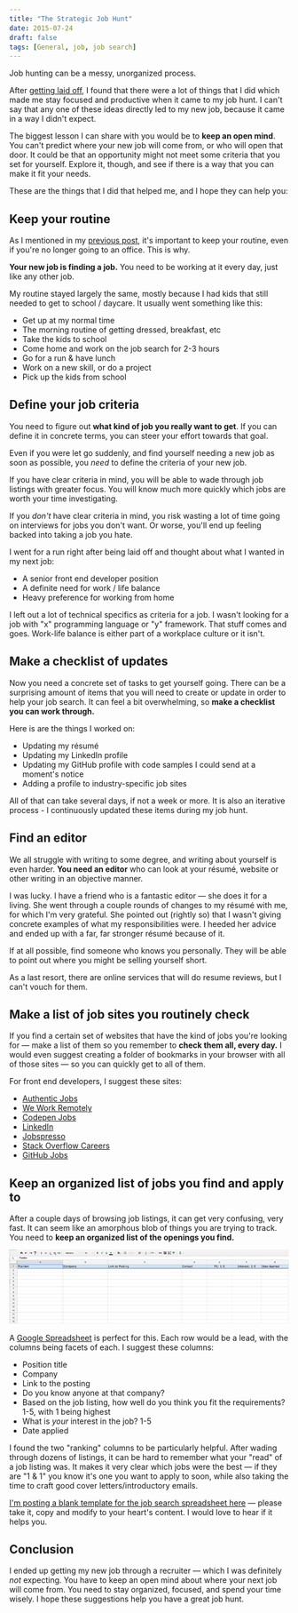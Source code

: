 ```yaml
---
title: "The Strategic Job Hunt"
date: 2015-07-24
draft: false
tags: [General, job, job search]
---
```


Job hunting can be a messy, unorganized process.

After [getting laid off](/surviving-getting-laid-off), I found that there were a lot of things that I did which made me stay focused and productive when it came to my job hunt. I can't say that any one of these ideas directly led to my new job, because it came in a way I didn't expect.

The biggest lesson I can share with you would be to **keep an open mind**. You can't predict where your new job will come from, or who will open that door. It could be that an opportunity might not meet some criteria that you set for yourself. Explore it, though, and see if there is a way that you can make it fit your needs.

These are the things that I did that helped me, and I hope they can help you:

## Keep your routine

As I mentioned in my [previous post](/surviving-getting-laid-off), it's important to keep your routine, even if you're no longer going to an office. This is why.

**Your new job is finding a job.** You need to be working at it every day, just like any other job.

My routine stayed largely the same, mostly because I had kids that still needed to get to school / daycare. It usually went something like this:

- Get up at my normal time
- The morning routine of getting dressed, breakfast, etc
- Take the kids to school
- Come home and work on the job search for 2-3 hours
- Go for a run & have lunch
- Work on a new skill, or do a project
- Pick up the kids from school

## Define your job criteria

You need to figure out **what kind of job you really want to get**. If you can define it in concrete terms, you can steer your effort towards that goal.

Even if you were let go suddenly, and find yourself needing a new job as soon as possible, you _need_ to define the criteria of your new job.

If you have clear criteria in mind, you will be able to wade through job listings with greater focus. You will know much more quickly which jobs are worth your time investigating.

If you _don't_ have clear criteria in mind, you risk wasting a lot of time going on interviews for jobs you don't want. Or worse, you'll end up feeling backed into taking a job you hate.

I went for a run right after being laid off and thought about what I wanted in my next job:

- A senior front end developer position
- A definite need for work / life balance
- Heavy preference for working from home

I left out a lot of technical specifics as criteria for a job. I wasn't looking for a job with "x" programming language or "y" framework. That stuff comes and goes. Work-life balance is either part of a workplace culture or it isn't.

## Make a checklist of updates

Now you need a concrete set of tasks to get yourself going. There can be a surprising amount of items that you will need to create or update in order to help your job search. It can feel a bit overwhelming, so **make a checklist you can work through.**

Here is are the things I worked on:

- Updating my résumé
- Updating my LinkedIn profile
- Updating my GitHub profile with code samples I could send at a moment's notice
- Adding a profile to industry-specific job sites

All of that can take several days, if not a week or more. It is also an iterative process - I continuously updated these items during my job hunt.

## Find an editor

We all struggle with writing to some degree, and writing about yourself is even harder. **You need an editor** who can look at your résumé, website or other writing in an objective manner.

I was lucky. I have a friend who is a fantastic editor — she does it for a living. She went through a couple rounds of changes to my résumé with me, for which I'm very grateful. She pointed out (rightly so) that I wasn't giving concrete examples of what my responsibilities were. I heeded her advice and ended up with a far, far stronger résumé because of it.

If at all possible, find someone who knows you personally. They will be able to point out where you might be selling yourself short.

As a last resort, there are online services that will do resume reviews, but I can't vouch for them.

## Make a list of job sites you routinely check

If you find a certain set of websites that have the kind of jobs you're looking for — make a list of them so you remember to **check them all, every day.** I would even suggest creating a folder of bookmarks in your browser with all of those sites — so you can quickly get to all of them.

For front end developers, I suggest these sites:

- [Authentic Jobs](https://authenticjobs.com/)
- [We Work Remotely](https://weworkremotely.com/)
- [Codepen Jobs](https://codepen.io/jobs)
- [LinkedIn](https://linkedin.com)
- [Jobspresso](https://jobspresso.co/)
- [Stack Overflow Careers](https://careers.stackoverflow.com/jobs)
- [GitHub Jobs](https://jobs.github.com/positions)

## Keep an organized list of jobs you find and apply to

After a couple days of browsing job listings, it can get very confusing, very fast. It can seem like an amorphous blob of things you are trying to track. You need to **keep an organized list of the openings you find.**

[![Aw yeah, a spreadsheet!](../images/example-spreadsheet.png)](https://docs.google.com/spreadsheets/d/1LO7N0ZUC4Y6GPLfc7gmA8gjMBzDCyGZq3lw-XZZO6R4/edit?usp=sharing)

A [Google Spreadsheet](https://www.google.com/sheets/about/) is perfect for this. Each row would be a lead, with the columns being facets of each. I suggest these columns:

- Position title
- Company
- Link to the posting
- Do you know anyone at that company?
- Based on the job listing, how well do you think you fit the requirements? 1-5, with 1 being highest
- What is _your_ interest in the job? 1-5
- Date applied

I found the two "ranking" columns to be particularly helpful. After wading through dozens of listings, it can be hard to remember what your "read" of a job listing was. It makes it very clear which jobs were the best — if they are "1 & 1" you know it's one you want to apply to soon, while also taking the time to craft good cover letters/introductory emails.

[I'm posting a blank template for the job search spreadsheet here](https://docs.google.com/spreadsheets/d/1LO7N0ZUC4Y6GPLfc7gmA8gjMBzDCyGZq3lw-XZZO6R4/edit?usp=sharing) — please take it, copy and modify to your heart's content. I would love to hear if it helps you.

## Conclusion

I ended up getting my new job through a recruiter — which I was definitely _not_ expecting. You have to keep an open mind about where your next job will come from. You need to stay organized, focused, and spend your time wisely. I hope these suggestions help you have a great job hunt.
